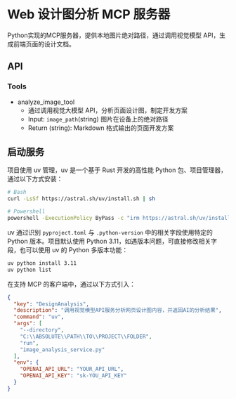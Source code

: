 # Web 设计图分析 MCP 服务器

Python实现的MCP服务器，提供本地图片绝对路径，通过调用视觉模型 API，生成前端页面的设计文档。

## API

### Tools

- analyze_image_tool
  - 通过调用视觉大模型 API，分析页面设计图，制定开发方案
  - Input: `image_path`(string) 图片在设备上的绝对路径
  - Return (string): Markdown 格式输出的页面开发方案

## 启动服务

项目使用 uv 管理，uv 是一个基于 Rust 开发的高性能 Python 包、项目管理器，通过以下方式安装：

```bash
# Bash
curl -LsSf https://astral.sh/uv/install.sh | sh

# Powershell
powershell -ExecutionPolicy ByPass -c "irm https://astral.sh/uv/install.ps1 | iex"
```

uv 通过识别 `pyproject.toml` 与 `.python-version` 中的相关字段使用特定的 Python 版本。项目默认使用 Python 3.11，如遇版本问题，可直接修改相关字段，也可以使用 uv 的 Python 多版本功能：

```bash
uv python install 3.11
uv python list
```

在支持 MCP 的客户端中，通过以下方式引入：

```json
{
  "key": "DesignAnalysis",
  "description": "调用视觉模型API服务分析网页设计图内容，并返回AI的分析结果",
  "command": "uv",
  "args": [
    "--directory",
    "C:\\ABSOLUTE\\PATH\\TO\\PROJECT\\FOLDER",
    "run",
    "image_analysis_service.py"
  ],
  "env": {
    "OPENAI_API_URL": "YOUR_API_URL",
    "OPENAI_API_KEY": "sk-YOU_API_KEY"
  }
}
```

